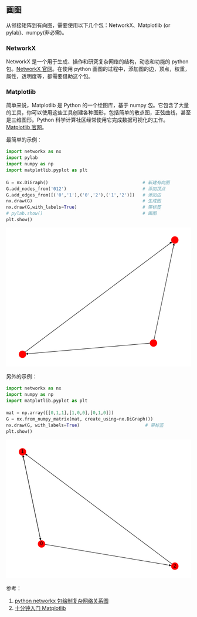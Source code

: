 ## 画图
从邻接矩阵到有向图，需要使用以下几个包：NetworkX、Matplotlib (or pylab)、numpy(非必需)。

### NetworkX
 NetworkX 是一个用于生成、操作和研究复杂网络的结构，动态和功能的 python 包。[NetworkX 官网](https://networkx.github.io/)。在使用 python 画图的过程中，添加图的边，顶点，权重，属性，透明度等，都需要借助这个包。
 
### Matplotlib
简单来说，Matplotlib 是 Python 的一个绘图库，基于 numpy 包。它包含了大量的工具，你可以使用这些工具创建各种图形，包括简单的散点图，正弦曲线，甚至是三维图形。Python 科学计算社区经常使用它完成数据可视化的工作。[Matplotlib 官网](https://matplotlib.org/)。

最简单的示例：

``` python
import networkx as nx
import pylab
import numpy as np
import matplotlib.pyplot as plt

G = nx.DiGraph()									# 新建有向图
G.add_nodes_from('012')								# 添加顶点
G.add_edges_from([('0','1'),('0','2'),('1','2')])	# 添加边
nx.draw(G)											# 生成图
nx.draw(G,with_labels=True)							# 带标签
# pylab.show()										# 画图
plt.show()
```

![](/assets/Figure_1.png)

另外的示例：

``` python
import networkx as nx
import numpy as np
import matplotlib.pyplot as plt

mat = np.array([[0,1,1],[1,0,0],[0,1,0]])
G = nx.from_numpy_matrix(mat, create_using=nx.DiGraph())
nx.draw(G, with_labels=True)                         # 带标签
plt.show()

```
![](/assets/Figure_1-1.png)


参考：
 1. [python networkx 包绘制复杂网络关系图](https://www.jianshu.com/p/e543dc63454f)
 2. [十分钟入门 Matplotlib](http://codingpy.com/article/a-quick-intro-to-matplotlib/)